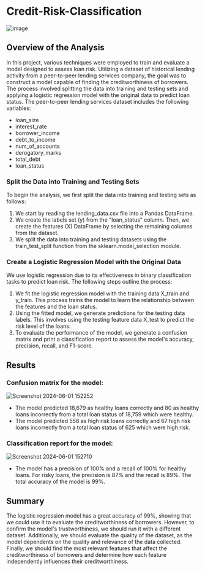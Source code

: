 # Credit-Risk-Classification
![image](https://github.com/carojasp12/Credit-Risk-Classification/assets/152667250/0f0dbc32-1635-4457-bd18-f0dcaa3ae539)

## Overview of the Analysis
In this project, various techniques were employed to train and evaluate a model designed to assess loan risk. Utilizing a dataset of historical lending activity from a peer-to-peer lending services company, the goal was to construct a model capable of finding the creditworthiness of borrowers. The process involved splitting the data into training and testing sets and applying a logistic regression model with the original data to predict loan status. The peer-to-peer lending services dataset includes the following variables:
-	loan_size
-	interest_rate
-	borrower_income
-	debt_to_income
-	num_of_accounts
-	derogatory_marks
-	total_debt
-	loan_status

### Split the Data into Training and Testing Sets
To begin the analysis, we first split the data into training and testing sets as follows:

1.	We start by reading the lending_data.csv file into a Pandas DataFrame.
2.	We create the labels set (y) from the "loan_status" column. Then, we create the features (X) DataFrame by selecting the remaining columns from the dataset.
3.	We split the data into training and testing datasets using the train_test_split function from the sklearn.model_selection module.
   
### Create a Logistic Regression Model with the Original Data
We use logistic regression due to its effectiveness in binary classification tasks to predict loan risk. The following steps outline the process:

1.	We fit the logistic regression model with the training data X_train and y_train. This process trains the model to learn the relationship between the features and the loan status.
2.	Using the fitted model, we generate predictions for the testing data labels. This involves using the testing feature data X_test to predict the risk level of the loans.
3.	To evaluate the performance of the model, we generate a confusion matrix and print a classification report to assess the model's accuracy, precision, recall, and F1-score.

## Results

### Confusion matrix for the model:

![Screenshot 2024-06-01 152252](https://github.com/carojasp12/Credit-Risk-Classification/assets/152667250/56aad5b0-526a-4a4c-b029-b14cbd38a43e)

- The model predicted 18,679 as healthy loans correctly and 80 as healthy loans incorrectly from a total loan status of 18,759 which were healthy.
- The model predicted 558 as high risk loans correctly and 67 high risk loans incorrectly from a total loan status of 625 which were high risk.


### Classification report for the model:

![Screenshot 2024-06-01 152710](https://github.com/carojasp12/Credit-Risk-Classification/assets/152667250/fa92d06b-36d1-4a02-bb43-dd0ce856743c)

- The model has a precision of 100% and a recall of 100% for healthy loans. For risky loans, the precision is 87% and the recall is 89%. The total accuracy of the model is 99%.

## Summary

The logistic regression model has a great accuracy of 99%, showing that we could use it to evaluate the creditworthiness of borrowers. However, to confirm the model's trustworthiness, we should run it with a different dataset. Additionally, we should evaluate the quality of the dataset, as the model dependents on the quality and relevance of the data collected. Finally, we should find the most relevant features that affect the creditworthiness of borrowers and determine how each feature independently influences their creditworthiness.


